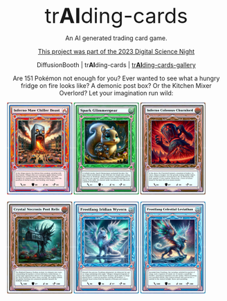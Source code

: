 <font size="+10"><p align="center">tr<b>AI</b>ding-cards</p></font>
<p align="center">An AI generated trading card game.</p>
<p align="center"><a href="">This project was part of the 2023 Digital Science Night</a></p>
<p align="center">DiffusionBooth | tr<b>AI</b>ding-cards | <a href="https://github.com/okafke/trAIding-cards-gallery">tr<b>AI</b>ding-cards-gallery</a></p>

<p style="text-align: center;">Are 151 Pokémon not enough for you? Ever wanted to see what a hungry fridge on fire looks like? A demonic post box? Or the Kitchen Mixer Overlord? Let your imagination run wild:</p>

<p float="center">
    <img src="docs/30e58b0f-581a-4b0a-9882-e96f4748d196-card.png" alt="Image 1" width="150px"/>
    <img src="docs/bdf3bbb5-9954-4707-8b24-6f23d830bccc-card.png" alt="Image 4" width="150px"/>
    <img src="docs/75f2569e-c54a-4e80-8131-51189901c996-card.png" alt="Image 3" width="150px"/>
</p>

<p float="center">
    <img src="docs/1ed73ae7-d02c-44e9-8a14-534af9dd952e-card.png" alt="Image 2" width="150px"/>
    <img src="docs/13898eb7-c8e0-42d4-bfac-5c3398da3f45-card.png" alt="Image 5" width="150px"/>
    <img src="docs/7de6da01-7386-4419-aa9d-23d838f4fba2-card.png" alt="Image 6" width="150px"/>
</p>
